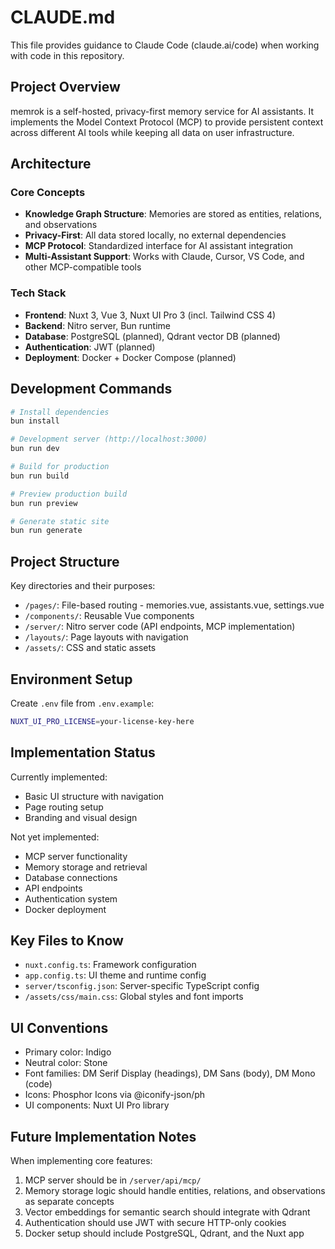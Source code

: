 # CLAUDE.md

This file provides guidance to Claude Code (claude.ai/code) when working with code in this repository.

## Project Overview

memrok is a self-hosted, privacy-first memory service for AI assistants. It implements the Model Context Protocol (MCP) to provide persistent context across different AI tools while keeping all data on user infrastructure.

## Architecture

### Core Concepts
- **Knowledge Graph Structure**: Memories are stored as entities, relations, and observations
- **Privacy-First**: All data stored locally, no external dependencies
- **MCP Protocol**: Standardized interface for AI assistant integration
- **Multi-Assistant Support**: Works with Claude, Cursor, VS Code, and other MCP-compatible tools

### Tech Stack
- **Frontend**: Nuxt 3, Vue 3, Nuxt UI Pro 3 (incl. Tailwind CSS 4)
- **Backend**: Nitro server, Bun runtime
- **Database**: PostgreSQL (planned), Qdrant vector DB (planned)
- **Authentication**: JWT (planned)
- **Deployment**: Docker + Docker Compose (planned)

## Development Commands

```bash
# Install dependencies
bun install

# Development server (http://localhost:3000)
bun run dev

# Build for production
bun run build

# Preview production build
bun run preview

# Generate static site
bun run generate
```

## Project Structure

Key directories and their purposes:
- `/pages/`: File-based routing - memories.vue, assistants.vue, settings.vue
- `/components/`: Reusable Vue components
- `/server/`: Nitro server code (API endpoints, MCP implementation)
- `/layouts/`: Page layouts with navigation
- `/assets/`: CSS and static assets

## Environment Setup

Create `.env` file from `.env.example`:
```bash
NUXT_UI_PRO_LICENSE=your-license-key-here
```

## Implementation Status

Currently implemented:
- Basic UI structure with navigation
- Page routing setup
- Branding and visual design

Not yet implemented:
- MCP server functionality
- Memory storage and retrieval
- Database connections
- API endpoints
- Authentication system
- Docker deployment

## Key Files to Know

- `nuxt.config.ts`: Framework configuration
- `app.config.ts`: UI theme and runtime config
- `server/tsconfig.json`: Server-specific TypeScript config
- `/assets/css/main.css`: Global styles and font imports

## UI Conventions

- Primary color: Indigo
- Neutral color: Stone
- Font families: DM Serif Display (headings), DM Sans (body), DM Mono (code)
- Icons: Phosphor Icons via @iconify-json/ph
- UI components: Nuxt UI Pro library

## Future Implementation Notes

When implementing core features:
1. MCP server should be in `/server/api/mcp/`
2. Memory storage logic should handle entities, relations, and observations as separate concepts
3. Vector embeddings for semantic search should integrate with Qdrant
4. Authentication should use JWT with secure HTTP-only cookies
5. Docker setup should include PostgreSQL, Qdrant, and the Nuxt app